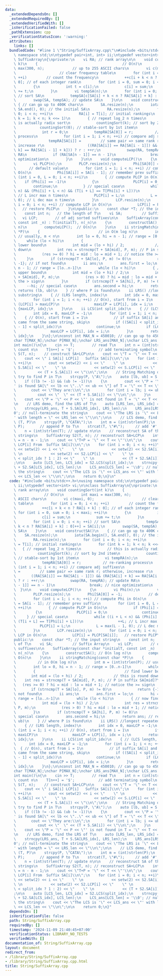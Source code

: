 ```yaml
---
data:
  _extendedDependsOn: []
  _extendedRequiredBy: []
  _extendedVerifiedWith: []
  _isVerificationFailed: false
  _pathExtension: cpp
  _verificationStatusIcon: ':warning:'
  attributes:
    links: []
  bundledCode: "#line 1 \"String/SuffixArray.cpp\"\n#include <bits/stdc++.h>\nusing\
    \ namespace std;\n\ntypedef pair<int, int> ii;\ntypedef vector<int> vi;\n\nclass\
    \ SuffixArray\n{\nprivate:\n    vi RA; // rank array\n\n    void countingSort(int\
    \ k)\n    {                                       // O(n)\n        int maxi =\
    \ max(300, n);             // up to 255 ASCII chars\n        vi c(maxi, 0);  \
    \                    // clear frequency table\n        for (int i = 0; i < n;\
    \ ++i)         // count the frequency\n            ++c[i + k < n ? RA[i + k] :\
    \ 0]; // of each integer rank\n        for (int i = 0, sum = 0; i < maxi; ++i)\n\
    \        {\n            int t = c[i];\n            c[i] = sum;\n            sum\
    \ += t;\n        }\n        vi tempSA(n);\n        for (int i = 0; i < n; ++i)\
    \ // sort SA\n            tempSA[c[SA[i] + k < n ? RA[SA[i] + k] : 0]++] = SA[i];\n\
    \        swap(SA, tempSA); // update SA\n    }\n\n    void constructSA()\n   \
    \ { // can go up to 400K chars\n        SA.resize(n);\n        iota(SA.begin(),\
    \ SA.end(), 0); // the initial SA\n        RA.resize(n);\n        for (int i =\
    \ 0; i < n; ++i)\n            RA[i] = T[i]; // initial rankings\n        for (int\
    \ k = 1; k < n; k <<= 1)\n        { // repeat log_2 n times\n            // this\
    \ is actually radix sort\n            countingSort(k); // sort by 2nd item\n \
    \           countingSort(0); // stable-sort by 1st item\n            vi tempRA(n);\n\
    \            int r = 0;\n            tempRA[SA[0]] = r;          // re-ranking\
    \ process\n            for (int i = 1; i < n; ++i) // compare adj suffixes\n \
    \               tempRA[SA[i]] =         // same pair => same rank r; otherwise,\
    \ increase r\n                    ((RA[SA[i]] == RA[SA[i - 1]]) && (RA[SA[i] +\
    \ k] == RA[SA[i - 1] + k])) ? r : ++r;\n            swap(RA, tempRA); // update\
    \ RA\n            if (RA[SA[n - 1]] == n - 1)\n                break; // nice\
    \ optimization\n        }\n    }\n\n    void computeLCP()\n    {\n        vi Phi(n);\n\
    \        vi PLCP(n);\n        PLCP.resize(n);\n        Phi[SA[0]] = -1;      \
    \      // default value\n        for (int i = 1; i < n; ++i) // compute Phi in\
    \ O(n)\n            Phi[SA[i]] = SA[i - 1]; // remember prev suffix\n        for\
    \ (int i = 0, L = 0; i < n; ++i)\n        { // compute PLCP in O(n)\n        \
    \    if (Phi[i] == -1)\n            {\n                PLCP[i] = 0;\n        \
    \        continue;\n            } // special case\n            while ((i + L <\
    \ n) && (Phi[i] + L < n) && (T[i + L] == T[Phi[i] + L]))\n                ++L;\
    \ // L incr max n times\n            PLCP[i] = L;\n            L = max(L - 1,\
    \ 0); // L dec max n times\n        }\n        LCP.resize(n);\n        for (int\
    \ i = 0; i < n; ++i) // compute LCP in O(n)\n            LCP[i] = PLCP[SA[i]];\
    \   // restore PLCP\n    }\n\npublic:\n    const char *T; // the input string\n\
    \    const int n;   // the length of T\n    vi SA;         // Suffix Array\n \
    \   vi LCP;        // of adj sorted suffixes\n\n    SuffixArray(const char *initialT,\
    \ const int _n) : T(initialT), n(_n)\n    {\n        constructSA(); // O(n log\
    \ n)\n        computeLCP();  // O(n)\n    }\n\n    ii stringMatching(const char\
    \ *P)\n    {                           // in O(m log n)\n        int m = (int)strlen(P);\
    \ // usually, m < n\n        int lo = 0, hi = n - 1; // range = [0..n-1]\n   \
    \     while (lo < hi)\n        {                                         // find\
    \ lower bound\n            int mid = (lo + hi) / 2;              // this is round\
    \ down\n            int res = strncmp(T + SA[mid], P, m); // P in suffix SA[mid]?\n\
    \            (res >= 0) ? hi = mid : lo = mid + 1; // notice the >= sign\n   \
    \     }\n        if (strncmp(T + SA[lo], P, m) != 0)\n            return {-1,\
    \ -1}; // if not found\n        ii ans;\n        ans.first = lo;\n        hi =\
    \ n - 1; // range = [lo..n-1]\n        while (lo < hi)\n        { // now find\
    \ upper bound\n            int mid = (lo + hi) / 2;\n            int res = strncmp(T\
    \ + SA[mid], P, m);\n            (res > 0) ? hi = mid : lo = mid + 1; // notice\
    \ the > sign\n        }\n        if (strncmp(T + SA[hi], P, m) != 0)\n       \
    \     --hi; // special case\n        ans.second = hi;\n        return ans; //\
    \ returns (lb, ub)\n    } // where P is found\n\n    ii LRS() //longest repeated\
    \ substring\n    { // (LRS length, index)\n        int idx = 0, maxLCP = -1;\n\
    \        for (int i = 1; i < n; ++i) // O(n), start from i = 1\n            if\
    \ (LCP[i] > maxLCP)\n                maxLCP = LCP[i], idx = i;\n        return\
    \ {maxLCP, idx};\n    }\n\n    ii LCS(int split_idx)\n    { // (LCS length, index)\n\
    \        int idx = 0, maxLCP = -1;\n        for (int i = 1; i < n; ++i)\n    \
    \    { // O(n), start from i = 1\n            // if suffix SA[i] and suffix SA[i-1]\
    \ came from the same string, skip\n            if ((SA[i] < split_idx) == (SA[i\
    \ - 1] < split_idx))\n                continue;\n            if (LCP[i] > maxLCP)\n\
    \                maxLCP = LCP[i], idx = i;\n        }\n        return {maxLCP,\
    \ idx};\n    }\n};\n\nconst int MAX_N = 450010; // can go up to 450K chars\n\n\
    char T[MAX_N];\nchar P[MAX_N];\nchar LRS_ans[MAX_N];\nchar LCS_ans[MAX_N];\n\n\
    int main()\n{\n    cin >> T;        // read T\n    int n = (int)strlen(T); //\
    \ count n\n    T[n++] = '$';           // add terminating symbol\n    SuffixArray\
    \ S(T, n);    // construct SA+LCP\n\n    cout << \"T = '\" << T << \"'\\n\";\n\
    \    cout << \" i SA[i] LCP[i]   Suffix SA[i]\\n\";\n    for (int i = 0; i < n;\
    \ ++i)\n        cout << setw(2) << i << \"    \" \n             << setw(2) <<\
    \ S.SA[i] << \"    \" \n             << setw(2) << S.LCP[i] << \"    \" \n   \
    \          << (T + S.SA[i]) << \"\\n\";\n\n    // String Matching demo, we will\
    \ try to find P in T\n    strcpy(P, \"A\");\n    auto [lb, ub] = S.stringMatching(P);\n\
    \    if ((lb != -1) && (ub != -1))\n    {\n        cout << \"P = '\" << P << \"\
    ' is found SA[\" << lb << \"..\" << ub << \"] of T = '\" << T << \"'\\n\";\n \
    \       cout << \"They are:\\n\";\n        for (int i = lb; i <= ub; ++i)\n  \
    \          cout << \"  \" << (T + S.SA[i]) << \"\\n\";\n    }\n    else\n    \
    \    cout << \"P = '\" << P << \"' is not found in T = '\" << T << \"'\\n\";\n\
    \n    // LRS demo, find the LRS of T\n    auto [LRS_len, LRS_idx] = S.LRS();\n\
    \    strncpy(LRS_ans, T + S.SA[LRS_idx], LRS_len);\n    LRS_ans[LRS_len] = '\\\
    0'; // null-terminate the string\n    cout << \"The LRS is '\" << LRS_ans << \"\
    ' with length = \" << LRS_len << \"\\n\";\n\n    // LCS demo, find the LCS of\
    \ (T, P)\n    strcpy(P, \"CATA\");\n    int m = (int)strlen(P);\n    strcat(T,\
    \ P);       // append P to T\n    strcat(T, \"#\");     // add '#' at the back\n\
    \    n = (int)strlen(T); // update n\n\n    // reconstruct SA of the combined\
    \ strings\n    SuffixArray S2(T, n); // reconstruct SA+LCP\n    int split_idx\
    \ = n - m - 1;\n    cout << \"T+P = '\" << T << \"'\\n\";\n    cout << \" i SA[i]\
    \ LCP[i] From  Suffix SA[i]\\n\";\n    for (int i = 0; i < n; ++i)\n        cout\
    \ << setw(2) << i << \"    \" \n             << setw(2) << S2.SA[i] << \"    \"\
    \ \n             << setw(2) << S2.LCP[i] << \"    \" \n             << (S2.SA[i]\
    \ < split_idx ? 1 : 2) << \"    \" \n             << (T + S2.SA[i]) << \"\\n\"\
    ;\n\n    auto [LCS_len, LCS_idx] = S2.LCS(split_idx);\n    strncpy(LCS_ans, T\
    \ + S2.SA[LCS_idx], LCS_len);\n    LCS_ans[LCS_len] = '\\0'; // null-terminate\
    \ the string\n    cout << \"The LCS is '\" << LCS_ans << \"' with length = \"\
    \ << LCS_len << \"\\n\";\n\n    return 0;\n}\n"
  code: "#include <bits/stdc++.h>\nusing namespace std;\n\ntypedef pair<int, int>\
    \ ii;\ntypedef vector<int> vi;\n\nclass SuffixArray\n{\nprivate:\n    vi RA; //\
    \ rank array\n\n    void countingSort(int k)\n    {                          \
    \             // O(n)\n        int maxi = max(300, n);             // up to 255\
    \ ASCII chars\n        vi c(maxi, 0);                      // clear frequency\
    \ table\n        for (int i = 0; i < n; ++i)         // count the frequency\n\
    \            ++c[i + k < n ? RA[i + k] : 0]; // of each integer rank\n       \
    \ for (int i = 0, sum = 0; i < maxi; ++i)\n        {\n            int t = c[i];\n\
    \            c[i] = sum;\n            sum += t;\n        }\n        vi tempSA(n);\n\
    \        for (int i = 0; i < n; ++i) // sort SA\n            tempSA[c[SA[i] +\
    \ k < n ? RA[SA[i] + k] : 0]++] = SA[i];\n        swap(SA, tempSA); // update\
    \ SA\n    }\n\n    void constructSA()\n    { // can go up to 400K chars\n    \
    \    SA.resize(n);\n        iota(SA.begin(), SA.end(), 0); // the initial SA\n\
    \        RA.resize(n);\n        for (int i = 0; i < n; ++i)\n            RA[i]\
    \ = T[i]; // initial rankings\n        for (int k = 1; k < n; k <<= 1)\n     \
    \   { // repeat log_2 n times\n            // this is actually radix sort\n  \
    \          countingSort(k); // sort by 2nd item\n            countingSort(0);\
    \ // stable-sort by 1st item\n            vi tempRA(n);\n            int r = 0;\n\
    \            tempRA[SA[0]] = r;          // re-ranking process\n            for\
    \ (int i = 1; i < n; ++i) // compare adj suffixes\n                tempRA[SA[i]]\
    \ =         // same pair => same rank r; otherwise, increase r\n             \
    \       ((RA[SA[i]] == RA[SA[i - 1]]) && (RA[SA[i] + k] == RA[SA[i - 1] + k]))\
    \ ? r : ++r;\n            swap(RA, tempRA); // update RA\n            if (RA[SA[n\
    \ - 1]] == n - 1)\n                break; // nice optimization\n        }\n  \
    \  }\n\n    void computeLCP()\n    {\n        vi Phi(n);\n        vi PLCP(n);\n\
    \        PLCP.resize(n);\n        Phi[SA[0]] = -1;            // default value\n\
    \        for (int i = 1; i < n; ++i) // compute Phi in O(n)\n            Phi[SA[i]]\
    \ = SA[i - 1]; // remember prev suffix\n        for (int i = 0, L = 0; i < n;\
    \ ++i)\n        { // compute PLCP in O(n)\n            if (Phi[i] == -1)\n   \
    \         {\n                PLCP[i] = 0;\n                continue;\n       \
    \     } // special case\n            while ((i + L < n) && (Phi[i] + L < n) &&\
    \ (T[i + L] == T[Phi[i] + L]))\n                ++L; // L incr max n times\n \
    \           PLCP[i] = L;\n            L = max(L - 1, 0); // L dec max n times\n\
    \        }\n        LCP.resize(n);\n        for (int i = 0; i < n; ++i) // compute\
    \ LCP in O(n)\n            LCP[i] = PLCP[SA[i]];   // restore PLCP\n    }\n\n\
    public:\n    const char *T; // the input string\n    const int n;   // the length\
    \ of T\n    vi SA;         // Suffix Array\n    vi LCP;        // of adj sorted\
    \ suffixes\n\n    SuffixArray(const char *initialT, const int _n) : T(initialT),\
    \ n(_n)\n    {\n        constructSA(); // O(n log n)\n        computeLCP();  //\
    \ O(n)\n    }\n\n    ii stringMatching(const char *P)\n    {                 \
    \          // in O(m log n)\n        int m = (int)strlen(P); // usually, m < n\n\
    \        int lo = 0, hi = n - 1; // range = [0..n-1]\n        while (lo < hi)\n\
    \        {                                         // find lower bound\n     \
    \       int mid = (lo + hi) / 2;              // this is round down\n        \
    \    int res = strncmp(T + SA[mid], P, m); // P in suffix SA[mid]?\n         \
    \   (res >= 0) ? hi = mid : lo = mid + 1; // notice the >= sign\n        }\n \
    \       if (strncmp(T + SA[lo], P, m) != 0)\n            return {-1, -1}; // if\
    \ not found\n        ii ans;\n        ans.first = lo;\n        hi = n - 1; //\
    \ range = [lo..n-1]\n        while (lo < hi)\n        { // now find upper bound\n\
    \            int mid = (lo + hi) / 2;\n            int res = strncmp(T + SA[mid],\
    \ P, m);\n            (res > 0) ? hi = mid : lo = mid + 1; // notice the > sign\n\
    \        }\n        if (strncmp(T + SA[hi], P, m) != 0)\n            --hi; //\
    \ special case\n        ans.second = hi;\n        return ans; // returns (lb,\
    \ ub)\n    } // where P is found\n\n    ii LRS() //longest repeated substring\n\
    \    { // (LRS length, index)\n        int idx = 0, maxLCP = -1;\n        for\
    \ (int i = 1; i < n; ++i) // O(n), start from i = 1\n            if (LCP[i] >\
    \ maxLCP)\n                maxLCP = LCP[i], idx = i;\n        return {maxLCP,\
    \ idx};\n    }\n\n    ii LCS(int split_idx)\n    { // (LCS length, index)\n  \
    \      int idx = 0, maxLCP = -1;\n        for (int i = 1; i < n; ++i)\n      \
    \  { // O(n), start from i = 1\n            // if suffix SA[i] and suffix SA[i-1]\
    \ came from the same string, skip\n            if ((SA[i] < split_idx) == (SA[i\
    \ - 1] < split_idx))\n                continue;\n            if (LCP[i] > maxLCP)\n\
    \                maxLCP = LCP[i], idx = i;\n        }\n        return {maxLCP,\
    \ idx};\n    }\n};\n\nconst int MAX_N = 450010; // can go up to 450K chars\n\n\
    char T[MAX_N];\nchar P[MAX_N];\nchar LRS_ans[MAX_N];\nchar LCS_ans[MAX_N];\n\n\
    int main()\n{\n    cin >> T;        // read T\n    int n = (int)strlen(T); //\
    \ count n\n    T[n++] = '$';           // add terminating symbol\n    SuffixArray\
    \ S(T, n);    // construct SA+LCP\n\n    cout << \"T = '\" << T << \"'\\n\";\n\
    \    cout << \" i SA[i] LCP[i]   Suffix SA[i]\\n\";\n    for (int i = 0; i < n;\
    \ ++i)\n        cout << setw(2) << i << \"    \" \n             << setw(2) <<\
    \ S.SA[i] << \"    \" \n             << setw(2) << S.LCP[i] << \"    \" \n   \
    \          << (T + S.SA[i]) << \"\\n\";\n\n    // String Matching demo, we will\
    \ try to find P in T\n    strcpy(P, \"A\");\n    auto [lb, ub] = S.stringMatching(P);\n\
    \    if ((lb != -1) && (ub != -1))\n    {\n        cout << \"P = '\" << P << \"\
    ' is found SA[\" << lb << \"..\" << ub << \"] of T = '\" << T << \"'\\n\";\n \
    \       cout << \"They are:\\n\";\n        for (int i = lb; i <= ub; ++i)\n  \
    \          cout << \"  \" << (T + S.SA[i]) << \"\\n\";\n    }\n    else\n    \
    \    cout << \"P = '\" << P << \"' is not found in T = '\" << T << \"'\\n\";\n\
    \n    // LRS demo, find the LRS of T\n    auto [LRS_len, LRS_idx] = S.LRS();\n\
    \    strncpy(LRS_ans, T + S.SA[LRS_idx], LRS_len);\n    LRS_ans[LRS_len] = '\\\
    0'; // null-terminate the string\n    cout << \"The LRS is '\" << LRS_ans << \"\
    ' with length = \" << LRS_len << \"\\n\";\n\n    // LCS demo, find the LCS of\
    \ (T, P)\n    strcpy(P, \"CATA\");\n    int m = (int)strlen(P);\n    strcat(T,\
    \ P);       // append P to T\n    strcat(T, \"#\");     // add '#' at the back\n\
    \    n = (int)strlen(T); // update n\n\n    // reconstruct SA of the combined\
    \ strings\n    SuffixArray S2(T, n); // reconstruct SA+LCP\n    int split_idx\
    \ = n - m - 1;\n    cout << \"T+P = '\" << T << \"'\\n\";\n    cout << \" i SA[i]\
    \ LCP[i] From  Suffix SA[i]\\n\";\n    for (int i = 0; i < n; ++i)\n        cout\
    \ << setw(2) << i << \"    \" \n             << setw(2) << S2.SA[i] << \"    \"\
    \ \n             << setw(2) << S2.LCP[i] << \"    \" \n             << (S2.SA[i]\
    \ < split_idx ? 1 : 2) << \"    \" \n             << (T + S2.SA[i]) << \"\\n\"\
    ;\n\n    auto [LCS_len, LCS_idx] = S2.LCS(split_idx);\n    strncpy(LCS_ans, T\
    \ + S2.SA[LCS_idx], LCS_len);\n    LCS_ans[LCS_len] = '\\0'; // null-terminate\
    \ the string\n    cout << \"The LCS is '\" << LCS_ans << \"' with length = \"\
    \ << LCS_len << \"\\n\";\n\n    return 0;\n}"
  dependsOn: []
  isVerificationFile: false
  path: String/SuffixArray.cpp
  requiredBy: []
  timestamp: '2024-11-09 21:40:45+07:00'
  verificationStatus: LIBRARY_NO_TESTS
  verifiedWith: []
documentation_of: String/SuffixArray.cpp
layout: document
redirect_from:
- /library/String/SuffixArray.cpp
- /library/String/SuffixArray.cpp.html
title: String/SuffixArray.cpp
---
```

